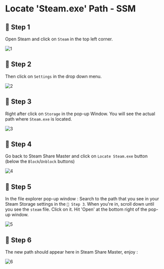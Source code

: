 # Locate 'Steam.exe' Path - SSM

## 📝 Step 1
Open Steam and click on `Steam` in the top left corner. 


![1](https://github.com/user-attachments/assets/83da25de-07c0-4821-82e0-88839bdacf89)

## 📝 Step 2
Then click on `Settings` in the drop down menu.


![2](https://github.com/user-attachments/assets/824d2c4f-e764-43aa-a6a3-9965f783fe3c)

## 📝 Step 3
Right after click on `Storage` in the pop-up Window.
You will see the actual path where `Steam.exe` is located.


![3](https://github.com/user-attachments/assets/29405c5a-bf47-4281-bfb9-041b31ac56b0)



## 📝 Step 4
Go back to Steam Share Master and click on `Locate Steam.exe` button (below the `Block`/`Unblock` buttons)

![4](https://github.com/user-attachments/assets/ce94e027-5578-4be2-9a03-43161286726e)


## 📝 Step 5
In the file explorer pop-up window : 
Search to the path that you see in your Steam Storage settings in the `📝 Step 3`.
When you're in, scroll down until you see the `steam` file.
Click on it.
Hit 'Open' at the bottom right of the pop-up window.

![5](https://github.com/user-attachments/assets/5d8fa366-30ce-4efa-96b0-3a0895822fe3)



## 📝 Step 6
The new path should appear here in Steam Share Master, enjoy :



![6](https://github.com/user-attachments/assets/25064b9d-9eb5-4cf4-97ee-44e0cf7f2b43)








